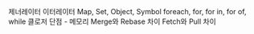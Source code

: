 제너레이터 이터레이터
Map, Set, Object, Symbol
foreach, for, for in, for of, while
클로저 단점 - 메모리
Merge와 Rebase 차이
Fetch와 Pull 차이